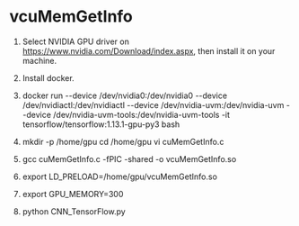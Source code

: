 # vcuMemGetInfo

1. Select NVIDIA GPU driver on https://www.nvidia.com/Download/index.aspx, then install it on your machine.

2. Install docker.

3. docker run --device /dev/nvidia0:/dev/nvidia0 --device /dev/nvidiactl:/dev/nvidiactl --device /dev/nvidia-uvm:/dev/nvidia-uvm --device /dev/nvidia-uvm-tools:/dev/nvidia-uvm-tools -it tensorflow/tensorflow:1.13.1-gpu-py3 bash

4. mkdir -p /home/gpu
   cd /home/gpu
   vi cuMemGetInfo.c

5. gcc cuMemGetInfo.c -fPIC -shared -o vcuMemGetInfo.so

6. export LD_PRELOAD=/home/gpu/vcuMemGetInfo.so

7. export GPU_MEMORY=300

8. python CNN_TensorFlow.py
